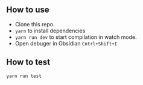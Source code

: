 ## How to use

-   Clone this repo.
-   `yarn` to install dependencies
-   `yarn run dev` to start compilation in watch mode.
-   Open debuger in Obsidian `Cntrl+Shift+I`

## How to test

```
yarn run test
```
